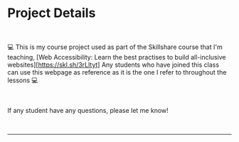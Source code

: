 # Project Details

<br />

💻 This is my course project used as part of the Skillshare course that I'm teaching, [Web Accessibility: Learn the best practises to build all-inclusive websites][https://skl.sh/3rLltyt]
Any students who have joined this class can use this webpage as reference as it is the one I refer to throughout the lessons 💻

<br />

If any student have any questions, please let me know!

<br />

---
